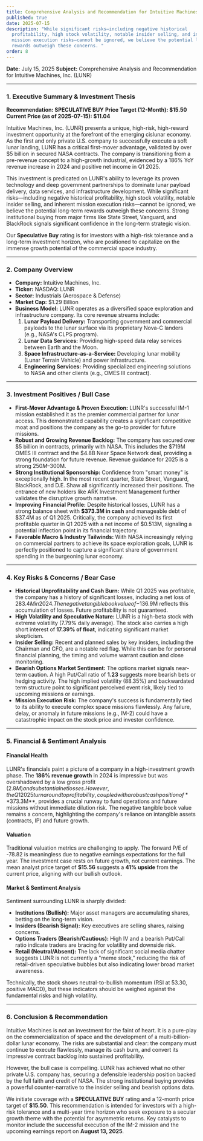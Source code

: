 ```yaml
---
title: Comprehensive Analysis and Recommendation for Intuitive Machines, Inc. (LUNR)
published: true
date: 2025-07-15
description: "While significant risks—including negative historical
  profitability, high stock volatility, notable insider selling, and inherent
  mission execution risks—cannot be ignored, we believe the potential long-term
  rewards outweigh these concerns. "
order: 8
---
```

**Date:** July 15, 2025
**Subject:** Comprehensive Analysis and Recommendation for Intuitive Machines, Inc. (LUNR)

---

### **1. Executive Summary & Investment Thesis**

**Recommendation: SPECULATIVE BUY**
**Price Target (12-Month): $15.50**
**Current Price (as of 2025-07-15): $11.04**

Intuitive Machines, Inc. (LUNR) presents a unique, high-risk, high-reward investment opportunity at the forefront of the emerging cislunar economy. As the first and only private U.S. company to successfully execute a soft lunar landing, LUNR has a critical first-mover advantage, validated by over $5 billion in secured NASA contracts. The company is transitioning from a pre-revenue concept to a high-growth industrial, evidenced by a 186% YoY revenue increase in 2024 and positive net income in Q1 2025.

This investment is predicated on LUNR's ability to leverage its proven technology and deep government partnerships to dominate lunar payload delivery, data services, and infrastructure development. While significant risks—including negative historical profitability, high stock volatility, notable insider selling, and inherent mission execution risks—cannot be ignored, we believe the potential long-term rewards outweigh these concerns. Strong institutional buying from major firms like State Street, Vanguard, and BlackRock signals significant confidence in the long-term strategic vision.

Our **Speculative Buy** rating is for investors with a high-risk tolerance and a long-term investment horizon, who are positioned to capitalize on the immense growth potential of the commercial space industry.

---

### **2. Company Overview**

*   **Company:** Intuitive Machines, Inc.
*   **Ticker:** NASDAQ: LUNR
*   **Sector:** Industrials (Aerospace & Defense)
*   **Market Cap:** $1.29 Billion
*   **Business Model:** LUNR operates as a diversified space exploration and infrastructure company. Its core revenue streams include:
    1.  **Lunar Payload Delivery:** Transporting government and commercial payloads to the lunar surface via its proprietary Nova-C landers (e.g., NASA's CLPS program).
    2.  **Lunar Data Services:** Providing high-speed data relay services between Earth and the Moon.
    3.  **Space Infrastructure-as-a-Service:** Developing lunar mobility (Lunar Terrain Vehicle) and power infrastructure.
    4.  **Engineering Services:** Providing specialized engineering solutions to NASA and other clients (e.g., OMES III contract).

---

### **3. Investment Positives / Bull Case**

*   **First-Mover Advantage & Proven Execution:** LUNR's successful IM-1 mission established it as the premier commercial partner for lunar access. This demonstrated capability creates a significant competitive moat and positions the company as the go-to provider for future missions.
*   **Robust and Growing Revenue Backlog:** The company has secured over $5 billion in contracts, primarily with NASA. This includes the $719M OMES III contract and the $4.8B Near Space Network deal, providing a strong foundation for future revenue. Revenue guidance for 2025 is a strong $250M–$300M.
*   **Strong Institutional Sponsorship:** Confidence from "smart money" is exceptionally high. In the most recent quarter, State Street, Vanguard, BlackRock, and D.E. Shaw all significantly increased their positions. The entrance of new holders like ARK Investment Management further validates the disruptive growth narrative.
*   **Improving Financial Profile:** Despite historical losses, LUNR has a strong balance sheet with **$373.3M in cash** and manageable debt of $37.4M as of Q1 2025. Critically, the company achieved its first profitable quarter in Q1 2025 with a net income of $0.513M, signaling a potential inflection point in its financial trajectory.
*   **Favorable Macro & Industry Tailwinds:** With NASA increasingly relying on commercial partners to achieve its space exploration goals, LUNR is perfectly positioned to capture a significant share of government spending in the burgeoning lunar economy.

---

### **4. Key Risks & Concerns / Bear Case**

*   **Historical Unprofitability and Cash Burn:** While Q1 2025 was profitable, the company has a history of significant losses, including a net loss of $283.4M in 2024. The negative tangible book value of -$136.9M reflects this accumulation of losses. Future profitability is not guaranteed.
*   **High Volatility and Speculative Nature:** LUNR is a high-beta stock with extreme volatility (7.79% daily average). The stock also carries a high short interest of **17.39% of float**, indicating significant market skepticism.
*   **Insider Selling:** Recent and planned sales by key insiders, including the Chairman and CFO, are a notable red flag. While this can be for personal financial planning, the timing and volume warrant caution and close monitoring.
*   **Bearish Options Market Sentiment:** The options market signals near-term caution. A high Put/Call ratio of **1.23** suggests more bearish bets or hedging activity. The high implied volatility (88.35%) and backwardated term structure point to significant perceived event risk, likely tied to upcoming missions or earnings.
*   **Mission Execution Risk:** The company's success is fundamentally tied to its ability to execute complex space missions flawlessly. Any failure, delay, or anomaly in future missions (e.g., IM-2) could have a catastrophic impact on the stock price and investor confidence.

---

### **5. Financial & Sentiment Analysis**

#### **Financial Health**
LUNR's financials paint a picture of a company in a high-investment growth phase. The **186% revenue growth** in 2024 is impressive but was overshadowed by a low gross profit ($2.8M) and substantial net losses. However, the Q1 2025 turnaround to profitability, coupled with a robust cash position of **$373.3M**, provides a crucial runway to fund operations and future missions without immediate dilution risk. The negative tangible book value remains a concern, highlighting the company's reliance on intangible assets (contracts, IP) and future growth.

#### **Valuation**
Traditional valuation metrics are challenging to apply. The forward P/E of -78.82 is meaningless due to negative earnings expectations for the full year. The investment case rests on future growth, not current earnings. The mean analyst price target of **$15.56** suggests a **41% upside** from the current price, aligning with our bullish outlook.

#### **Market & Sentiment Analysis**
Sentiment surrounding LUNR is sharply divided:
*   **Institutions (Bullish):** Major asset managers are accumulating shares, betting on the long-term vision.
*   **Insiders (Bearish Signal):** Key executives are selling shares, raising concerns.
*   **Options Traders (Bearish/Cautious):** High IV and a bearish Put/Call ratio indicate traders are bracing for volatility and downside risk.
*   **Retail (Neutral/Absent):** The lack of significant social media chatter suggests LUNR is not currently a "meme stock," reducing the risk of retail-driven speculative bubbles but also indicating lower broad market awareness.

Technically, the stock shows neutral-to-bullish momentum (RSI at 53.30, positive MACD), but these indicators should be weighed against the fundamental risks and high volatility.

---

### **6. Conclusion & Recommendation**

Intuitive Machines is not an investment for the faint of heart. It is a pure-play on the commercialization of space and the development of a multi-billion-dollar lunar economy. The risks are substantial and clear: the company must continue to execute flawlessly, manage its cash burn, and convert its impressive contract backlog into sustained profitability.

However, the bull case is compelling. LUNR has achieved what no other private U.S. company has, securing a defensible leadership position backed by the full faith and credit of NASA. The strong institutional buying provides a powerful counter-narrative to the insider selling and bearish options data.

We initiate coverage with a **SPECULATIVE BUY** rating and a 12-month price target of **$15.50**. This recommendation is intended for investors with a high-risk tolerance and a multi-year time horizon who seek exposure to a secular growth theme with the potential for asymmetric returns. Key catalysts to monitor include the successful execution of the IM-2 mission and the upcoming earnings report on **August 13, 2025**.